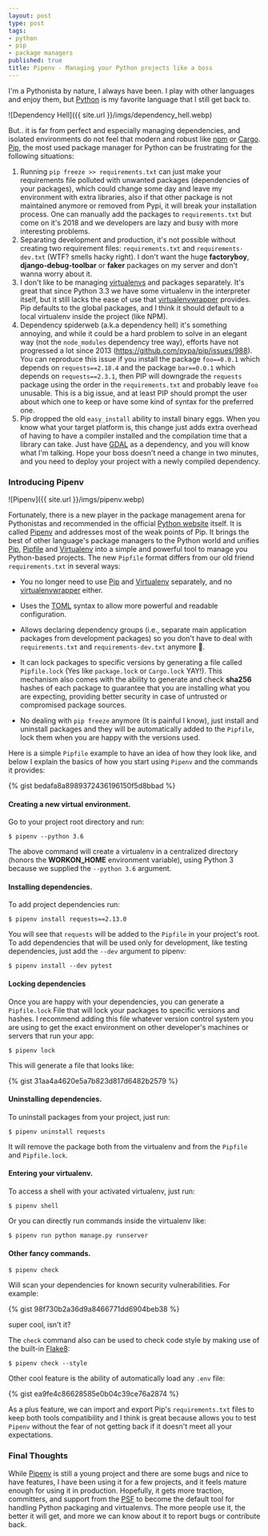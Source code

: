 ```yaml
---
layout: post
type: post
tags:
- python
- pip
- package managers
published: true
title: Pipenv - Managing your Python projects like a boss
---
```


I'm a Pythonista by nature, I always have been. I play with other languages and enjoy them, but [Python](https://www.python.org) is my favorite language that I still get back to.

![Dependency Hell]({{ site.url }}/imgs/dependency_hell.webp) 

But.. it is far from perfect and especially managing dependencies, and isolated environments do not feel that modern and robust like [npm](https://www.npmjs.com/) or [Cargo](https://doc.rust-lang.org/cargo/). [Pip](https://pip.pypa.io/en/stable/), the most used package manager for Python can be frustrating for the following situations:

1. Running `pip freeze >> requirements.txt` can just make your requirements file polluted with unwanted packages (dependencies of your packages), which could change some day and leave my environment with extra libraries, also if that other package is not maintained anymore or removed from Pypi, it will break your installation process. One can manually add the packages to `requirements.txt` but come on it's 2018 and we developers are lazy and busy with more interesting problems.
2. Separating development and production, it's not possible without creating two requirement files: `requirements.txt` and `requirements-dev.txt` (WTF? smells hacky right). I don't want the huge **factoryboy**, **django-debug-toolbar** or **faker** packages on my server and don't wanna worry about it.
3. I don't like to be managing [virtualenvs](https://virtualenv.pypa.io/en/stable/) and packages separately. It's great that since Python 3.3 we have some virtualenv in the interpreter itself, but it still lacks the ease of use that [virtualenvwrapper](https://virtualenvwrapper.readthedocs.io/en/latest/index.html) provides. Pip defaults to the global packages, and I think it should default to a local virtualenv inside the project (like NPM).
4. Dependency spiderweb (a.k.a dependency hell) it's something annoying, and while it could be a hard problem to solve in an elegant way (not the `node_modules` dependency tree way), efforts have not progressed a lot since 2013 (https://github.com/pypa/pip/issues/988). You can reproduce this issue if you install the package `foo==0.0.1` which depends on `requests==2.18.4` and the package `bar==0.0.1` which depends on `requests==2.3.1`, then PIP will downgrade the `requests` package using the order in the `requirements.txt` and probably leave `foo` unusable. This is a big issue, and at least PIP should prompt the user about which one to keep or have some kind of syntax for the preferred one.
5. Pip dropped the old `easy_install` ability to install binary eggs. When you know what your target platform is, this change just adds extra overhead of having to have a compiler installed and the compilation time that a library can take. Just have [GDAL](http://gdal.org/python/) as a dependency, and you will know what I'm talking. Hope your boss doesn't need a change in two minutes, and you need to deploy your project with a newly compiled dependency.


### Introducing Pipenv

![Pipenv]({{ site.url }}/imgs/pipenv.webp) 

Fortunately, there is a new player in the package management arena for Pythonistas and recommended in the official [Python website](https://packaging.python.org/tutorials/managing-dependencies/#managing-dependencies) itself. It is called [Pipenv](https://docs.pipenv.org) and addresses most of the weak points of Pip. It brings the best of other language's package managers to the Python world and unifies [Pip](https://pip.pypa.io/en/stable/), [Pipfile](https://github.com/pypa/pipfile) and [Virtualenv](https://virtualenv.pypa.io/en/stable/) into a simple and powerful tool to manage you Python-based projects. The new `Pipfile` format differs from our old friend `requirements.txt` in several ways:

* You no longer need to use [Pip](https://pip.pypa.io/en/stable/) and [Virtualenv](https://virtualenv.pypa.io/en/stable/) separately, and no [virtualenvwrapper](https://virtualenvwrapper.readthedocs.io/en/latest/index.html) either.

* Uses the [TOML](https://github.com/toml-lang/toml) syntax to allow more powerful and readable configuration.

* Allows declaring dependency groups (i.e., separate main application packages from development packages) so you don't have to deal with `requirements.txt` and `requirements-dev.txt` anymore 🌈.

* It can lock packages to specific versions by generating a file called `Pipfile.lock` (Yes like `package.lock` or `Cargo.lock` YAY!). This mechanism also comes with the ability to generate and check **sha256** hashes of each package to guarantee that you are installing what you are expecting, providing better security in case of untrusted or compromised package sources.

* No dealing with `pip freeze` anymore (It is painful I know), just install and uninstall packages and they will be automatically added to the `Pipfile`, lock them when you are happy with the versions used.


Here is a simple `Pipfile` example to have an idea of how they look like, and below I explain the basics of how you start using `Pipenv` and the commands it provides:

{% gist bedafa8a8989372436196150f5d8bbad %}


#### Creating a new virtual environment.

Go to your project root directory and run:

```
$ pipenv --python 3.6
```

The above command will create a virtualenv in a centralized directory (honors the **WORKON_HOME** environment variable), using Python 3 because we supplied the `--python 3.6` argument.


#### Installing dependencies.

To add project dependencies run:

```
$ pipenv install requests==2.13.0
```

You will see that `requests` will be added to the `Pipfile` in your project's root.
To add dependencies that will be used only for development, like testing dependencies, just add the `--dev` argument to pipenv:

```
$ pipenv install --dev pytest
```

#### Locking dependencies

Once you are happy with your dependencies, you can generate a `Pipfile.lock` File that will lock your packages to specific versions and hashes. I recommend adding this file whatever version control system you are using to get  the exact environment on other developer's machines or servers that run your app:

```
$ pipenv lock
```

This will generate a file that looks like:

{% gist 31aa4a4620e5a7b823d817d6482b2579 %}


#### Uninstalling dependencies.

To uninstall packages from your project, just run:

```
$ pipenv uninstall requests
```

It will remove the package both from the virtualenv and from the `Pipfile` and `Pipfile.lock`.

#### Entering your virtualenv.

To access a shell with your activated virtualenv, just run:

```
$ pipenv shell
```

Or you can directly run commands inside the virtualenv like:

```
$ pipenv run python manage.py runserver
```

#### Other fancy commands.

```
$ pipenv check
```

Will scan your dependencies for known security vulnerabilities. For example:

{% gist 98f730b2a36d9a8466771dd6904beb38 %}

super cool, isn't it?

The `check` command also can be used to check code style by making use of the built-in [Flake8](http://flake8.pycqa.org/en/latest/):

```
$ pipenv check --style
```

Other cool feature is the ability of automatically load any `.env` file:

{% gist ea9fe4c86628585e0b04c39ce76a2874 %}

As a plus feature, we can import and export Pip's `requirements.txt` files to keep both tools compatibility and I think is great because allows you to test `Pipenv` without the fear of not getting back if it doesn't meet all your expectations.


### Final Thoughts

While [Pipenv](https://docs.pipenv.org) is still a young project and there are some bugs and nice to have features, I have been using it for a few projects, and it feels mature enough for using it in production. Hopefully, it gets more traction, committers, and support from the [PSF](https://www.python.org/psf-landing/) to become the default tool for handling Python packaging and virtualenvs. The more people use it, the better it will get, and more we can know about it to report bugs or contribute back.